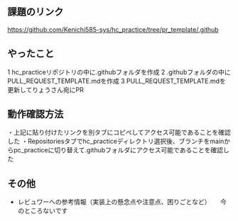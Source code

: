 ## 課題のリンク
https://github.com/Kenichi585-sys/hc_practice/tree/pr_template/.github

## やったこと
1 hc_practiceリポジトリの中に.githubフォルダを作成
2 .githubフォルダの中にPULL_REQUEST_TEMPLATE.mdを作成
3 PULL_REQUEST_TEMPLATE.mdを更新してりょうさん宛にPR

## 動作確認方法
・上記に貼り付けたリンクを別タブにコピペしてアクセス可能であることを確認した
・Repositoriesタブでhc_practiceディレクトリ選択後、ブランチをmainからpc_practiceに切り替えて.githubフォルダにアクセス可能であることを確認した

## その他

* レビュワーへの参考情報（実装上の懸念点や注意点、困りごとなど）
　 今のところないです
